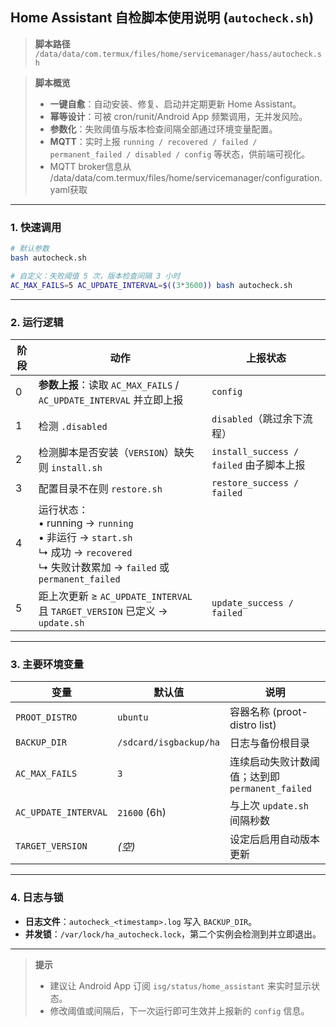 ## Home Assistant 自检脚本使用说明 (`autocheck.sh`)

> **脚本路径**
> `/data/data/com.termux/files/home/servicemanager/hass/autocheck.sh`

> **脚本概览**
>
> * **一键自愈**：自动安装、修复、启动并定期更新 Home Assistant。
> * **幂等设计**：可被 cron/runit/Android App 频繁调用，无并发风险。
> * **参数化**：失败阈值与版本检查间隔全部通过环境变量配置。
> * **MQTT**：实时上报 `running / recovered / failed / permanent_failed / disabled / config` 等状态，供前端可视化。
> * MQTT broker信息从 /data/data/com.termux/files/home/servicemanager/configuration.yaml获取

---

### 1. 快速调用

```bash
# 默认参数
bash autocheck.sh

# 自定义：失败阈值 5 次，版本检查间隔 3 小时
AC_MAX_FAILS=5 AC_UPDATE_INTERVAL=$((3*3600)) bash autocheck.sh
```

---

### 2. 运行逻辑

| 阶段 | 动作                                                                                                                             | 上报状态                              |
| -- | ------------------------------------------------------------------------------------------------------------------------------ | --------------------------------- |
| 0  | **参数上报**：读取 `AC_MAX_FAILS` / `AC_UPDATE_INTERVAL` 并立即上报                                                                        | `config`                          |
| 1  | 检测 `.disabled`                                                                                                                 | `disabled`（跳过余下流程）                |
| 2  | 检测脚本是否安装（`VERSION`）缺失则 `install.sh`                                                                                            | `install_success / failed` 由子脚本上报 |
| 3  | 配置目录不在则 `restore.sh`                                                                                                           | `restore_success / failed`        |
| 4  | 运行状态：<br>• running → `running`<br>• 非运行 → `start.sh`<br>    ↳ 成功 → `recovered`<br>    ↳ 失败计数累加 → `failed` 或 `permanent_failed` |                                   |
| 5  | 距上次更新 ≥ `AC_UPDATE_INTERVAL` 且 `TARGET_VERSION` 已定义 → `update.sh`                                                              | `update_success / failed`         |

---

### 3. 主要环境变量

| 变量                   | 默认值                    | 说明                                |
| -------------------- | ---------------------- | --------------------------------- |
| `PROOT_DISTRO`       | `ubuntu`               | 容器名称 (proot-distro list)          |
| `BACKUP_DIR`         | `/sdcard/isgbackup/ha` | 日志与备份根目录                          |
| `AC_MAX_FAILS`       | `3`                    | 连续启动失败计数阈值；达到即 `permanent_failed` |
| `AC_UPDATE_INTERVAL` | `21600` (6h)           | 与上次 `update.sh` 间隔秒数              |
| `TARGET_VERSION`     | *(空)*                  | 设定后启用自动版本更新                       |

---

### 4. 日志与锁

* **日志文件**：`autocheck_<timestamp>.log` 写入 `BACKUP_DIR`。
* **并发锁**：`/var/lock/ha_autocheck.lock`，第二个实例会检测到并立即退出。

---



> **提示**
>
> * 建议让 Android App 订阅 `isg/status/home_assistant` 来实时显示状态。
> * 修改阈值或间隔后，下一次运行即可生效并上报新的 `config` 信息。
